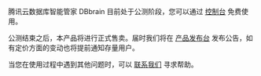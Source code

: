 
腾讯云数据库智能管家 DBbrain 目前处于公测阶段，您可以通过 [控制台](https://console.cloud.tencent.com/dbbrain/board) 免费使用。

公测结束之后，本产品将进行正式售卖。届时我们将在 [产品发布台](https://cloud.tencent.com/product/events) 发布公告，如有定价方面的变动也将提前通知存量用户。  

当您在使用过程中遇到其他问题时，可以 [联系我们](https://cloud.tencent.com/about/connect) 寻求帮助。
